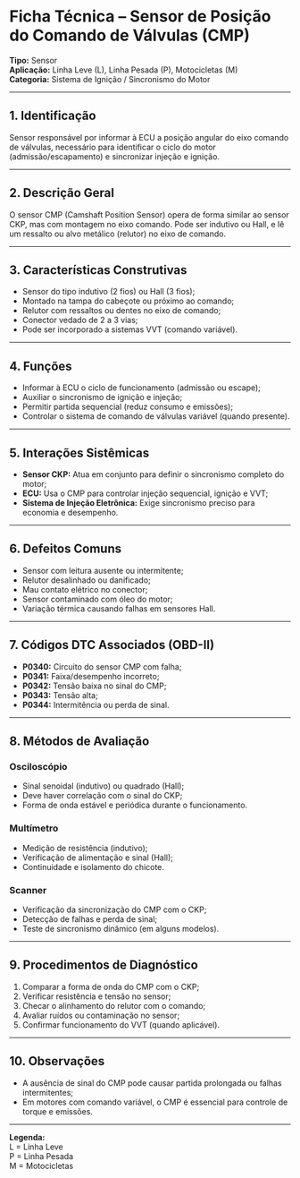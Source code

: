 # Ficha Técnica – Sensor de Posição do Comando de Válvulas (CMP)

**Tipo:** Sensor  
**Aplicação:** Linha Leve (L), Linha Pesada (P), Motocicletas (M)  
**Categoria:** Sistema de Ignição / Sincronismo do Motor

---

## 1. Identificação
Sensor responsável por informar à ECU a posição angular do eixo comando de válvulas, necessário para identificar o ciclo do motor (admissão/escapamento) e sincronizar injeção e ignição.

---

## 2. Descrição Geral
O sensor CMP (Camshaft Position Sensor) opera de forma similar ao sensor CKP, mas com montagem no eixo comando. Pode ser indutivo ou Hall, e lê um ressalto ou alvo metálico (relutor) no eixo de comando.

---

## 3. Características Construtivas
- Sensor do tipo indutivo (2 fios) ou Hall (3 fios);
- Montado na tampa do cabeçote ou próximo ao comando;
- Relutor com ressaltos ou dentes no eixo de comando;
- Conector vedado de 2 a 3 vias;
- Pode ser incorporado a sistemas VVT (comando variável).

---

## 4. Funções
- Informar à ECU o ciclo de funcionamento (admissão ou escape);
- Auxiliar o sincronismo de ignição e injeção;
- Permitir partida sequencial (reduz consumo e emissões);
- Controlar o sistema de comando de válvulas variável (quando presente).

---

## 5. Interações Sistêmicas
- **Sensor CKP:** Atua em conjunto para definir o sincronismo completo do motor;
- **ECU:** Usa o CMP para controlar injeção sequencial, ignição e VVT;
- **Sistema de Injeção Eletrônica:** Exige sincronismo preciso para economia e desempenho.

---

## 6. Defeitos Comuns
- Sensor com leitura ausente ou intermitente;
- Relutor desalinhado ou danificado;
- Mau contato elétrico no conector;
- Sensor contaminado com óleo do motor;
- Variação térmica causando falhas em sensores Hall.

---

## 7. Códigos DTC Associados (OBD-II)
- **P0340:** Circuito do sensor CMP com falha;
- **P0341:** Faixa/desempenho incorreto;
- **P0342:** Tensão baixa no sinal do CMP;
- **P0343:** Tensão alta;
- **P0344:** Intermitência ou perda de sinal.

---

## 8. Métodos de Avaliação

### Osciloscópio
- Sinal senoidal (indutivo) ou quadrado (Hall);
- Deve haver correlação com o sinal do CKP;
- Forma de onda estável e periódica durante o funcionamento.

### Multímetro
- Medição de resistência (indutivo);
- Verificação de alimentação e sinal (Hall);
- Continuidade e isolamento do chicote.

### Scanner
- Verificação da sincronização do CMP com o CKP;
- Detecção de falhas e perda de sinal;
- Teste de sincronismo dinâmico (em alguns modelos).

---

## 9. Procedimentos de Diagnóstico
1. Comparar a forma de onda do CMP com o CKP;
2. Verificar resistência e tensão no sensor;
3. Checar o alinhamento do relutor com o comando;
4. Avaliar ruídos ou contaminação no sensor;
5. Confirmar funcionamento do VVT (quando aplicável).

---

## 10. Observações
- A ausência de sinal do CMP pode causar partida prolongada ou falhas intermitentes;
- Em motores com comando variável, o CMP é essencial para controle de torque e emissões.

---

**Legenda:**  
L = Linha Leve  
P = Linha Pesada  
M = Motocicletas

